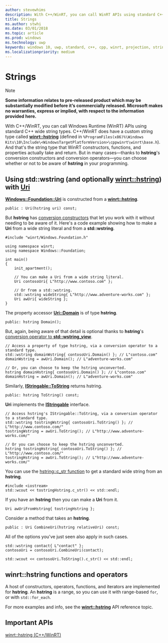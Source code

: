 ```yaml
---
author: stevewhims
description: With C++/WinRT, you can call WinRT APIs using standard C++ wide string types, or you can use the winrt::hstring type.
title: Strings
ms.author: stwhi
ms.date: 03/01/2018
ms.topic: article
ms.prod: windows
ms.technology: uwp
keywords: windows 10, uwp, standard, c++, cpp, winrt, projection, string
ms.localizationpriority: medium
---
```


# Strings
> [!NOTE]
> **Some information relates to pre-released product which may be substantially modified before it’s commercially released. Microsoft makes no warranties, express or implied, with respect to the information provided here.**

With C++/WinRT, you can call Windows Runtime (WinRT) APIs using standard C++ wide string types. C++/WinRT does have a custom string type called [**winrt::hstring**](/uwp/cpp-ref-for-winrt/hstring?branch=live) (defined in `%ProgramFiles(x86)%\Windows Kits\10\Include\<WindowsTargetPlatformVersion>\cppwinrt\winrt\base.h`). And that's the string type that WinRT constructors, functions, and properties actually take and return. But in many cases&mdash;thanks to **hstring**'s conversion constructors and conversion operators&mdash;you can choose whether or not to be aware of **hstring** in your programming.

## Using std::wstring (and optionally [**winrt::hstring**](/uwp/cpp-ref-for-winrt/hstring?branch=live)) with [**Uri**](/uwp/api/windows.foundation.uri?branch=live)

[**Windows::Foundation::Uri**](/uwp/api/windows.foundation.uri?branch=live) is constructed from a [**winrt::hstring**](/uwp/cpp-ref-for-winrt/hstring?branch=live).

```cppwinrt
public : Uri(hstring uri) const;
```

But **hstring** has [conversion constructors](/uwp/api/windows.foundation.uri?branch=live#hstringhstring-constructor) that let you work with it without needing to be aware of it. Here's a code example showing how to make a **Uri** from a wide string literal and from a **std::wstring**.

```cppwinrt
#include "winrt/Windows.Foundation.h"

using namespace winrt;
using namespace Windows::Foundation;

int main()
{
	init_apartment();

	// You can make a Uri from a wide string literal.
	Uri contosoUri{ L"http://www.contoso.com" };

	// Or from a std::wstring.
	std::wstring wideString{ L"http://www.adventure-works.com" };
	Uri awUri{ wideString };
}
```

The property accessor [**Uri::Domain**](https://docs.microsoft.com/uwp/api/windows.foundation.uri#Windows_Foundation_Uri_Domain) is of type **hstring**.

```cppwinrt
public: hstring Domain();
```

But, again, being aware of that detail is optional thanks to **hstring**'s [conversion operator to **std::wstring_view**](/uwp/api/windows.foundation.uri?branch=live#hstringoperator-stdwstringview).

```cppwinrt
// Access a property of type hstring, via a conversion operator to a standard type.
std::wstring domainWstring{ contosoUri.Domain() }; // L"contoso.com"
domainWstring = awUri.Domain(); // L"adventure-works.com"

// Or, you can choose to keep the hstring unconverted.
hstring domainHstring{ contosoUri.Domain() }; // L"contoso.com"
domainHstring = awUri.Domain(); // L"adventure-works.com"
```

Similarly, [**IStringable::ToString**](https://msdn.microsoft.com/library/windows/desktop/dn302136) returns hstring.

```cppwinrt
public: hstring ToString() const;
```

**Uri** implements the [**IStringable**](https://msdn.microsoft.com/library/windows/desktop/dn302135) interface.

```cppwinrt
// Access hstring's IStringable::ToString, via a conversion operator to a standard type.
std::wstring tostringWstring{ contosoUri.ToString() }; // L"http://www.contoso.com/"
tostringWstring = awUri.ToString(); // L"http://www.adventure-works.com/"

// Or you can choose to keep the hstring unconverted.
hstring tostringHstring{ contosoUri.ToString() }; // L"http://www.contoso.com/"
tostringHstring = awUri.ToString(); // L"http://www.adventure-works.com/"
```

You can use the [hstring::c_str function](/uwp/api/windows.foundation.uri?branch=live#hstringcstr-function) to get a standard wide string from an **hstring**.

```cppwinrt
#include <iostream>
std::wcout << tostringHstring.c_str() << std::endl;
```
If you have an **hstring** then you can make a **Uri** from it.

```cppwinrt
Uri awUriFromHstring{ tostringHstring };
```
	
Consider a method that takes an **hstring**.

```cppwinrt
public : Uri CombineUri(hstring relativeUri) const;
```

All of the options you've just seen also apply in such cases.

```cppwinrt
std::wstring contact{ L"contact" };
contosoUri = contosoUri.CombineUri(contact);
	
std::wcout << contosoUri.ToString().c_str() << std::endl;
```

## winrt::hstring functions and operators
A host of constructors, operators, functions, and iterators are implemented for **hstring**. An **hstring** is a range, so you can use it with range-based `for`, or with `std::for_each`.

For more examples and info, see the [**winrt::hstring**](/uwp/cpp-ref-for-winrt/hstring?branch=live) API reference topic.

## Important APIs
[winrt::hstring (C++/WinRT)](/uwp/cpp-ref-for-winrt/hstring?branch=live)

